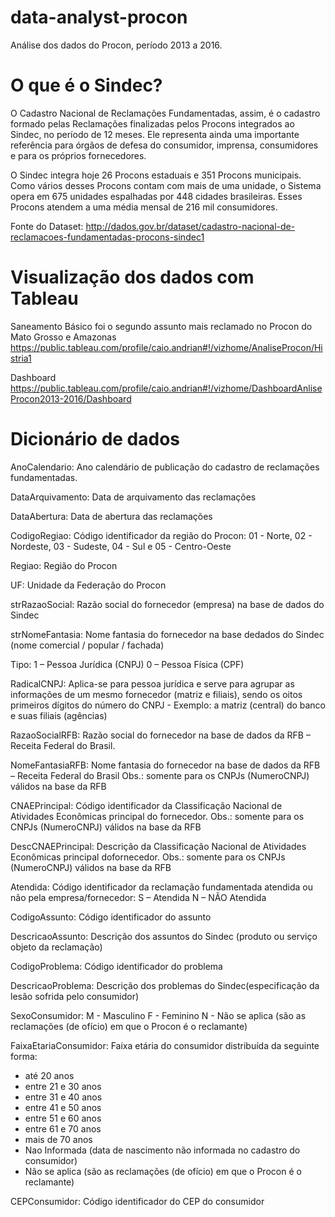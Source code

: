 # data-analyst-procon

Análise dos dados do Procon, período 2013 a 2016.

# O que é o Sindec?

O Cadastro Nacional de Reclamações Fundamentadas, assim, é o cadastro formado pelas Reclamações finalizadas pelos Procons integrados ao Sindec, no período de 12 meses. Ele representa ainda uma importante referência para órgãos de defesa do consumidor, imprensa, consumidores e para os próprios fornecedores. 

O Sindec integra hoje 26 Procons estaduais e 351 Procons municipais. Como vários desses Procons contam com mais de uma unidade, o Sistema opera em 675 unidades espalhadas por 448 cidades brasileiras. Esses Procons atendem a uma média mensal de 216 mil consumidores.

Fonte do Dataset: http://dados.gov.br/dataset/cadastro-nacional-de-reclamacoes-fundamentadas-procons-sindec1

# Visualização dos dados com Tableau

Saneamento Básico foi o segundo assunto mais reclamado no Procon do Mato Grosso e Amazonas 
https://public.tableau.com/profile/caio.andrian#!/vizhome/AnaliseProcon/Histria1

Dashboard
https://public.tableau.com/profile/caio.andrian#!/vizhome/DashboardAnliseProcon2013-2016/Dashboard


# Dicionário de dados

AnoCalendario: Ano calendário de publicação do cadastro de reclamações fundamentadas.

DataArquivamento: Data de arquivamento das reclamações

DataAbertura: Data de abertura das reclamações

CodigoRegiao: Código identificador da região do Procon: 01 - Norte, 02 - Nordeste, 03 - Sudeste, 04 - Sul e 05 - Centro-Oeste

Regiao: Região do Procon

UF: Unidade da Federação do Procon

strRazaoSocial: Razão social do fornecedor (empresa) na base de dados do Sindec

strNomeFantasia: Nome fantasia do fornecedor na base dedados do Sindec (nome comercial / popular / fachada)

Tipo: 1 – Pessoa Jurídica (CNPJ) 0 – Pessoa Física (CPF)

RadicalCNPJ: Aplica-se para pessoa jurídica e serve para agrupar as informações de um mesmo fornecedor (matriz e filiais), sendo os oitos primeiros dígitos do número do CNPJ - Exemplo: a matriz (central) do banco e suas filiais (agências)

RazaoSocialRFB: Razão social do fornecedor na base de dados da RFB – Receita Federal do Brasil.

NomeFantasiaRFB: Nome fantasia do fornecedor na base de dados da RFB – Receita Federal do Brasil Obs.: somente para os CNPJs (NumeroCNPJ) válidos na base da RFB

CNAEPrincipal: Código identificador da Classificação Nacional de Atividades Econômicas principal do fornecedor. Obs.: somente para os CNPJs (NumeroCNPJ) válidos na base da RFB

DescCNAEPrincipal: Descrição da Classificação Nacional de Atividades Econômicas principal dofornecedor. Obs.: somente para os CNPJs (NumeroCNPJ) válidos na base da RFB

Atendida: Código identificador da reclamação fundamentada atendida ou não pela empresa/fornecedor: S – Atendida N – NÃO Atendida

CodigoAssunto: Código identificador do assunto

DescricaoAssunto: Descrição dos assuntos do Sindec (produto ou serviço objeto da reclamação)

CodigoProblema: Código identificador do problema

DescricaoProblema: Descrição dos problemas do Sindec(especificação da lesão sofrida pelo consumidor)

SexoConsumidor: M - Masculino F - Feminino N - Não se aplica (são as reclamações (de ofício) em que o Procon é o reclamante)

FaixaEtariaConsumidor: Faixa etária do consumidor distribuída da
seguinte forma: 
- até 20 anos
- entre 21 e 30 anos
- entre 31 e 40 anos
- entre 41 e 50 anos
- entre 51 e 60 anos
- entre 61 e 70 anos
- mais de 70 anos
- Nao Informada (data de nascimento não
informada no cadastro do consumidor)
- Não se aplica (são as reclamações (de
ofício) em que o Procon é o reclamante)

CEPConsumidor: Código identificador do CEP do consumidor
